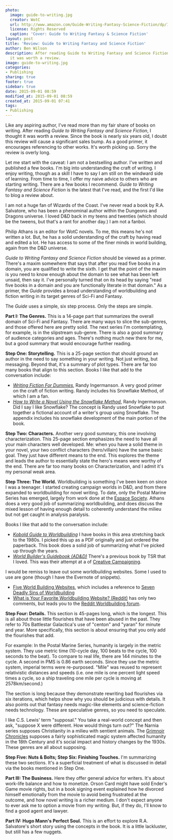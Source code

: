 ```yaml
---
photo:
  image: guide-to-writing.jpg
  creator: WotC
  url: http://www.amazon.com/Guide-Writing-Fantasy-Science-Fiction/dp/1440501459
  license: Rights Reserved
  caption: 'Cover: Guide to Writing Fantasy & Science Fiction'
layout: post
title: 'Review: Guide to Writing Fantasy and Science Fiction'
author: Ben Wilson
description: After reading Guide to Writing Fantasy and Science Fiction, I thought
  it was worth a review.
image: guide-to-writing.jpg
categories:
- Publishing
sharing: true
footer: true
sidebar: true
date: 2015-09-01 08:59
modified_at: 2015-09-01 08:59
created_at: 2015-09-01 07:41
tags:
- Publishing
---
```

<!--Lead Paragraph-->

Like any aspiring author, I've read more than my fair share of books on writing. After reading *Guide to Writing Fantasy and Science Fiction*, I thought it was worth a review. Since the book is nearly six years old, I doubt this review will cause a significant sales bump. As a good primer, it encourages referencing to other works. It's worth picking up. Sorry the review is overly long.

<!-- more -->

Let me start with the caveat: I am not a bestselling author. I've written and published a few books. I'm big into understanding the craft of writing. I enjoy writing, though as a skill I have to say I am still on the windward side of learning. From time to time, I offer my naive advice to others who are starting writing. There are a few books I recommend. *Guide to Writing Fantasy and Science Fiction* is the latest that I've read, and the first I'd like to blog a review about.

I am not a huge fan of Wizards of the Coast. I've never read a book by R.A. Salvatore, who has been a phenominal author within the Dungeons and Dragons universe. I loved D&D back in my teens and twenties (which should be the tweens, but that's a rant for another day.) I am not a fanboi.

Philip Athans is an editor for WotC novels. To me, this means he's not written a lot. But, he has a solid understanding of the craft by having read and edited a lot. He has access to some of the finer minds in world building, again from the D&D universe.

*Guide to Writing Fantasy and Science Fiction* should be viewed as a primer. There's a maxim somewhere that says that after you read five books in a domain, you are qualified to write the sixth. I get that the point of the maxim is you need to know enough about the domain to see what has been left unsaid, then say it. I've personally turned that on its head by saying "read five books in a domain and you are functionally literate in that domain." As a primer, the *Guide* provides a broad understanding of worldbuilding and fiction writing in its target genres of Sci-Fi and Fantasy.

The *Guide* uses a simple, six step process. Only the steps are simple.

**Part I: The Genres.** This is a 14-page part that summarizes the overall domain of Sci-Fi and Fantasy. There are many ways to slice the sub-genres, and those offered here are pretty solid. The next series I'm contemplating, for example, is in the slipstream sub-genre. There is also a good summary of audience categories and ages. There's nothing much new there for me, but a good summary that would encourage further reading.

**Step One: Storytelling.** This is a 25-page section that should ground an author in the need to say something in your writing. Not just writing, but messaging. Beyond that, it's a summary of plot types. There are far too many books that align to this section. Books I like that add to the conversation include:

* *[Writing Fiction For Dummies](http://www.amazon.com/Writing-Fiction-Dummies-Randy-Ingermanson/dp/0470530707?tag=daushacommuni-20)*, Randy Ingermanson. A very good primer on the craft of fiction writing. Randy includes his Snowflake Method, of which I am a fan.
* *[How to Write a Novel Using the Snowflake Method](http://www.amazon.com/Snowflake-Method-Advanced-Fiction-Writing-ebook/dp/B00LWBZ696?tag=daushacommuni-20)*, Randy Ingermanson. Did I say I like Snowflake? The concept is Randy used Snowflake to put together a fictional account of a writer's group using Snowflake. The appendix includes his snowflake development of the main portion of the book.

**Step Two: Characters.** Another very good summary, this one involving characterization. This 25-page section emphasizes the need to have all your main characters well developed. Me: when you have a solid theme in your novel, your two conflict characters (hero/villain) have the same basic goal. They just have different means to the end. This explores the theme and leads the author to essentially state the hero's means were worthy of the end. There are far too many books on Characterization, and I admit it's my personal weak area.

**Step Three: The World.** Worldbuilding is something I've been keen on since I was a teenager. I started creating campaign worlds in D&D, and from there expanded to worldbuilding for novel writing. To date, only the Postal Marine Series has emerged, largely from work done at the [Espace Society](http://espacesociety.org). Athans does a very good job of summarizing worldbuilding, and does discuss the mixed lesson of having enough detail to coherently understand the milieu but not get caught in analysis paralysis.

Books I like that add to the conversation include:

* *[Kobold Guide to Worldbuilding](http://www.amazon.com/Kobold-Guide-Worldbuilding-Wolfgang-Baur/dp/1936781115?tag=daushacommuni-20)* I have books in this area stretching back to the 1980s. I picked this up as a PDF originally and just ordered the paperback. This book does a solid job of summarizing what I've picked up through the years.
* *[World Builder's Guidebook (AD&D)](http://www.amazon.com/Builders-Guidebook-Advanced-Dungeons-Dragons/dp/0786904348?tag=daushacommuni-20)* There's a previous book by TSR that I loved. This was their attempt at a of [Creative Campaigning](http://www.amazon.com/Creative-Campaigning-Advanced-Dungeons-Supplement/dp/1560765615?tag=daushacomuni-20).

I would be remiss to leave out some worldbuilding websites. Some I used to use are gone (though I have the Evernote of snippets).

* [Five World Building Websites](http://djordanredhawk.com/5-world-building-websites/), which includes a reference to [Seven Deadly Sins of Worldbuilding](http://io9.com/7-deadly-sins-of-worldbuilding-998817537)
* [What is Your Favorite Worldbuilding Website? (Reddit)](https://www.reddit.com/r/worldbuilding/comments/2yhuj9/what_is_your_favorite_worldbuilding_website/) has only two comments, but leads you to the [Reddit Worldbuilding forum](https://www.reddit.com/r/worldbuilding/).

**Step Four: Details.** This section is 45-pages long, which is the longest. This is all about those little flourishes that have been abused in the past. They refer to 70s Battlestar Galactica's use of "centon" and "yaran" for minute and year. More specifically, this section is about ensuring that you only add the flourishes that add.

For example: In the Postal Marine Series, humanity is largely in the metric system. They use metric time (10-cycle day, 100 beats to the cycle, 100 seconds to the beat). To compare to real life, there are 144 minutes to the cycle. A second in PMS is 0.86 earth seconds. Since they use the metric system, imperial terms were re-purposed. "Mile" was reused to represent relativistic distances and speeds (i.e. one mile is one percent light speed times a cycle, so a ship traveling one mile per cycle is moving at 2578km/second.)

The section is long because they demonstrate rewriting bad flourishes via six iterations, which helps show why you should be judicious with details. It also points out that fantasy needs magic-like elements and science-fiction needs technology. These are speculative genres, so you need to speculate.

I like C.S. Lewis' term "supposal." You take a real-world concept and then ask, "suppose X were different. How would things turn out?" The Narnia series supposes Christianity in a milieu with sentient animals. The [Grimnoir Chronicles](http://www.amazon.com/Hard-Magic-The-Grimnoir-Chronicles/dp/1451638248?tag=daushacommuni-20) supposes a fairly sophisticated magic system affected humanity in the 18th Century and it's social impact and history changes by the 1930s. These genres are all about supposing.

**Step Five: Nuts & Bolts; Step Six: Finishing Touches.** I'm summarizing these two sections. It's a superficial treatment of what is discussed in detail via the books mentioned in Step One.

**Part III: The Business.** Here they offer general advice for writers. It's about work-life balance and how to monetize. Orson Card might have sold Ender's Game movie rights, but in a book signing event explained how he divorced himself emotionally from the movie to avoid being frustrated at the outcome, and how novel writing is a richer medium. I don't expect anyone to ever ask me to option a movie from my writing. But, if they do, I'll know to find a good agent and lawyer.

**Part IV: Hugo Mann's Perfect Soul.** This is an effort to explore R.A. Salvatore's short story using the concepts in the book. It is a little lackluster, but still has a few nuggets.
